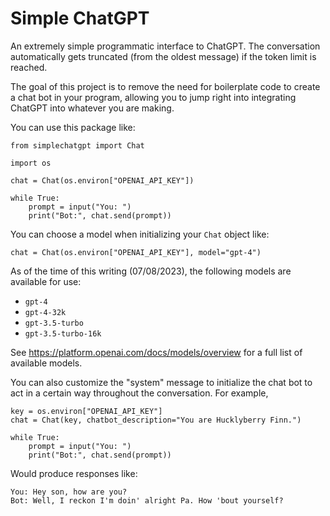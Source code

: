 # Simple ChatGPT

An extremely simple programmatic interface to ChatGPT. The conversation
automatically gets truncated (from the oldest message) if the token limit is
reached.

The goal of this project is to remove the need for boilerplate code to create
a chat bot in your program, allowing you to jump right into integrating
ChatGPT into whatever you are making.

You can use this package like:

```
from simplechatgpt import Chat

import os

chat = Chat(os.environ["OPENAI_API_KEY"])

while True:
    prompt = input("You: ")
    print("Bot:", chat.send(prompt))
```

You can choose a model when initializing your `Chat` object like:

```
chat = Chat(os.environ["OPENAI_API_KEY"], model="gpt-4")
```

As of the time of this writing (07/08/2023), the following models are available
for use:

  - `gpt-4`
  - `gpt-4-32k`
  - `gpt-3.5-turbo`
  - `gpt-3.5-turbo-16k`

See https://platform.openai.com/docs/models/overview for a full list of
available models.

You can also customize the "system" message to initialize the chat bot to
act in a certain way throughout the conversation. For example,

```
key = os.environ["OPENAI_API_KEY"]
chat = Chat(key, chatbot_description="You are Hucklyberry Finn.")

while True:
    prompt = input("You: ")
    print("Bot:", chat.send(prompt))
```

Would produce responses like:

```
You: Hey son, how are you?
Bot: Well, I reckon I'm doin' alright Pa. How 'bout yourself?
```
